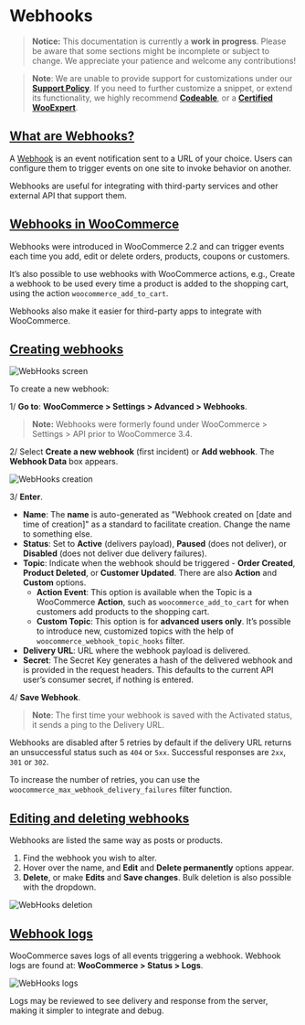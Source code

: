 # Webhooks

> **Notice:** This documentation is currently a **work in progress**. Please be aware that some sections might be incomplete or subject to change. We appreciate your patience and welcome any contributions!

> **Note**: We are unable to provide support for customizations under our **[Support Policy](http://www.woocommerce.com/support-policy)**. If you need to further customize a snippet, or extend its functionality, we highly recommend [**Codeable**](https://codeable.io/?ref=z4Hnp), or a [**Certified WooExpert**](https://woocommerce.com/experts/).

## [What are Webhooks?](https://github.com/woocommerce/woocommerce/blob/trunk/docs/webhooks#what-are-webhooks)

A  [Webhook](http://en.wikipedia.org/wiki/Webhook)  is an event notification sent to a URL of your choice. Users can configure them to trigger events on one site to invoke behavior on another.

Webhooks are useful for integrating with third-party services and other external API that support them.

## [Webhooks in WooCommerce](https://github.com/woocommerce/woocommerce/blob/trunk/docs/webhooks#webhooks-in-woocommerce)

Webhooks were introduced in WooCommerce 2.2 and can trigger events each time you add, edit or delete orders, products, coupons or customers.

It’s also possible to use webhooks with WooCommerce actions, e.g., Create a webhook to be used every time a product is added to the shopping cart, using the action  `woocommerce_add_to_cart`.

Webhooks also make it easier for third-party apps to integrate with WooCommerce.

## [Creating webhooks](https://github.com/woocommerce/woocommerce/blob/trunk/docs/webhooks#creating-webhooks)

![WebHooks screen](https://woocommerce.com/wp-content/uploads/2013/01/woo-webhooks.png)

To create a new webhook:

1/ **Go to**: **WooCommerce > Settings > Advanced > Webhooks**.
> **Note:** Webhooks were formerly found under WooCommerce > Settings > API prior to WooCommerce 3.4.

2/ Select  **Create a new webhook**  (first incident) or  **Add webhook**. The **Webhook Data**  box appears.

![WebHooks creation](https://woocommerce.com/wp-content/uploads/2013/01/woo-webhooks.png)

3/  **Enter**.

- **Name**: The  **name**  is auto-generated as "Webhook created on [date and time of creation]" as a standard to facilitate creation. Change the name to something else.
- **Status**: Set to **Active** (delivers payload),  **Paused** (does not deliver), or **Disabled** (does not deliver due delivery failures).
- **Topic**: Indicate when the webhook should be triggered -  **Order Created**,  **Product Deleted**, or **Customer Updated**. There are also  **Action** and  **Custom** options.
    - **Action Event**: This option is available when the Topic is a WooCommerce **Action**, such as  `woocommerce_add_to_cart`  for when customers add products to the shopping cart.
    - **Custom Topic**: This option is for  **advanced users only**. It’s possible to introduce new, customized topics with the help of  `woocommerce_webhook_topic_hooks`  filter.
- **Delivery URL**: URL where the webhook payload is delivered.
- **Secret**: The Secret Key generates a hash of the delivered webhook and is provided in the request headers. This defaults to the current API user’s consumer secret, if nothing is entered.

4/ **Save Webhook**.

> **Note**: The first time your webhook is saved with the Activated status, it sends a ping to the Delivery URL.

Webhooks are disabled after 5 retries by default if the delivery URL returns an unsuccessful status such as  `404`  or  `5xx`. Successful responses are  `2xx`,  `301`  or  `302`.

To increase the number of retries, you can use the  `woocommerce_max_webhook_delivery_failures`  filter function.

## [Editing and deleting webhooks](https://github.com/woocommerce/woocommerce/blob/trunk/docs/webhooks#editing-and-deleting-webhooks)

Webhooks are listed the same way as posts or products.

1.  Find the webhook you wish to alter.
2.  Hover over the name, and  **Edit**  and  **Delete permanently**  options appear.
3.  **Delete**, or make  **Edits**  and  **Save changes**. Bulk deletion is also possible with the dropdown.

![WebHooks deletion](https://woocommerce.com/wp-content/uploads/2013/01/editdelete-webhook.png)

## [Webhook logs](https://github.com/woocommerce/woocommerce/blob/trunk/docs/webhooks#webhook-logs)

WooCommerce saves logs of all events triggering a webhook. Webhook logs are found at:  **WooCommerce > Status > Logs**.

![WebHooks logs](https://woocommerce.com/wp-content/uploads/2022/11/Viewing-WooCommerce-Webhook-Logs.png?w=650)

Logs may be reviewed to see delivery and response from the server, making it simpler to integrate and debug.
